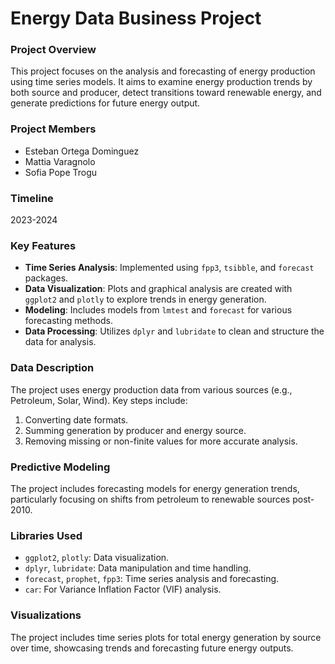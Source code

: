# Energy Data Business Project

### Project Overview
This project focuses on the analysis and forecasting of energy production using time series models. It aims to examine energy production trends by both source and producer, detect transitions toward renewable energy, and generate predictions for future energy output.

### Project Members
- Esteban Ortega Dominguez
- Mattia Varagnolo
- Sofia Pope Trogu

### Timeline
2023-2024

### Key Features
- **Time Series Analysis**: Implemented using `fpp3`, `tsibble`, and `forecast` packages.
- **Data Visualization**: Plots and graphical analysis are created with `ggplot2` and `plotly` to explore trends in energy generation.
- **Modeling**: Includes models from `lmtest` and `forecast` for various forecasting methods.
- **Data Processing**: Utilizes `dplyr` and `lubridate` to clean and structure the data for analysis.

### Data Description
The project uses energy production data from various sources (e.g., Petroleum, Solar, Wind). Key steps include:
1. Converting date formats.
2. Summing generation by producer and energy source.
3. Removing missing or non-finite values for more accurate analysis.

### Predictive Modeling
The project includes forecasting models for energy generation trends, particularly focusing on shifts from petroleum to renewable sources post-2010.

### Libraries Used
- `ggplot2`, `plotly`: Data visualization.
- `dplyr`, `lubridate`: Data manipulation and time handling.
- `forecast`, `prophet`, `fpp3`: Time series analysis and forecasting.
- `car`: For Variance Inflation Factor (VIF) analysis.

### Visualizations
The project includes time series plots for total energy generation by source over time, showcasing trends and forecasting future energy outputs.
